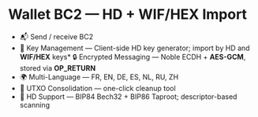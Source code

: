 # Wallet BC2 — HD + WIF/HEX Import

* 📬 Send / receive BC2
* 🔐 Key Management — Client-side HD key generator; import by HD and **WIF/HEX** keys* 
  🔒 Encrypted Messaging — Noble ECDH + **AES-GCM**, stored via **OP\_RETURN**
* 🌍 Multi-Language — FR, EN, DE, ES, NL, RU, ZH
* 🔄 UTXO Consolidation — one-click cleanup tool
* 🧭 HD Support — BIP84 Bech32 + BIP86 Taproot; descriptor-based scanning
